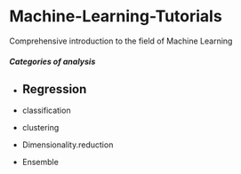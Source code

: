 # Machine-Learning-Tutorials

Comprehensive introduction to the field of Machine Learning

##### Categories of analysis
 
- Regression
	-		
	 
- classification  
- clustering      
- Dimensionality.reduction
- Ensemble

